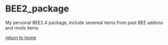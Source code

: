 # BEE2_package
My personal BEE2.4 package, include severeal items from past BEE addons and mods items

[return to home](https://github.com/ENDERZOMBI102/BEE2_packages)
